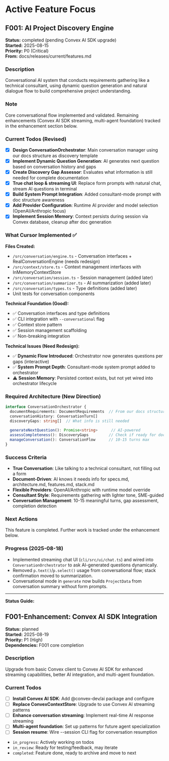 # Active Feature Focus

## F001: AI Project Discovery Engine
**Status:** completed (pending Convex AI SDK upgrade)  
**Started:** 2025-08-15  
**Priority:** P0 (Critical)  
**From:** docs/releases/current/features.md

### Description
Conversational AI system that conducts requirements gathering like a technical consultant, using dynamic question generation and natural dialogue flow to build comprehensive project understanding.

### Note
Core conversational flow implemented and validated. Remaining enhancements (Convex AI SDK streaming, multi-agent foundation) tracked in the enhancement section below.

### Current Todos (Revised)
- [x] **Design ConversationOrchestrator**: Main conversation manager using our docs structure as discovery template
- [x] **Implement Dynamic Question Generation**: AI generates next question based on conversation history and gaps  
- [x] **Create Discovery Gap Assessor**: Evaluates what information is still needed for complete documentation
- [x] **True chat loop & streaming UI**: Replace form prompts with natural chat, stream AI questions in terminal
- [x] **Build System Prompt Integration**: Added consultant-mode prompt with doc structure awareness
- [x] **Add Provider Configuration**: Runtime AI provider and model selection (OpenAI/Anthropic focus)
- [x] **Implement Session Memory**: Context persists during session via Convex database, cleanup after doc generation

### What Cursor Implemented ✅
**Files Created:**
- `/src/conversation/engine.ts` - Conversation interfaces + RealConversationEngine (needs redesign)
- `/src/context/store.ts` - Context management interfaces with InMemoryContextStore  
- `/src/conversation/session.ts` - Session management (added later)
- `/src/conversation/summarizer.ts` - AI summarization (added later)
- `/src/conversation/types.ts` - Type definitions (added later)
- Unit tests for conversation components

**Technical Foundation (Good):**
- ✅ Conversation interfaces and type definitions
- ✅ CLI integration with `--conversational` flag
- ✅ Context store pattern
- ✅ Session management scaffolding
- ✅ Non-breaking integration

**Technical Issues (Need Redesign):**
- ✅ **Dynamic Flow Introduced**: Orchestrator now generates questions per gaps (interactive)
- ✅ **System Prompt Depth**: Consultant-mode system prompt added to orchestrator
- ⚠️ **Session Memory**: Persisted context exists, but not yet wired into orchestrator lifecycle

### Required Architecture (New Direction)
```typescript
interface ConversationOrchestrator {
  documentRequirements: DocumentRequirements  // From our docs structure
  conversationHistory: ConversationTurn[]
  discoveryGaps: string[]  // What info is still needed
  
  generateNextQuestion(): Promise<string>      // AI-powered
  assessCompleteness(): DiscoveryGaps         // Check if ready for docs
  manageConversation(): ConversationFlow      // 10-15 turns max
}
```

### Success Criteria
- **True Conversation**: Like talking to a technical consultant, not filling out a form
- **Document-Driven**: AI knows it needs info for specs.md, architecture.md, features.md, stack.md  
- **Flexible Providers**: OpenAI/Anthropic with runtime model override
- **Consultant Style**: Requirements gathering with lighter tone, SME-guided
- **Conversation Management**: 10-15 meaningful turns, gap assessment, completion detection

### Next Actions
This feature is completed. Further work is tracked under the enhancement below.

### Progress (2025-08-18)
- Implemented streaming chat UI (`cli/src/ui/chat.ts`) and wired into `ConversationOrchestrator` to ask AI-generated questions dynamically.
- Removed `p.text()`/`p.select()` usage from conversational flow; stack confirmation moved to summarization.
- Conversational mode in `generate` now builds `ProjectData` from conversation summary without form prompts.

---

**Status Guide:**
## F001-Enhancement: Convex AI SDK Integration
**Status:** planned  
**Started:** 2025-08-19  
**Priority:** P1 (High)  
**Dependencies:** F001 core completion

### Description
Upgrade from basic Convex client to Convex AI SDK for enhanced streaming capabilities, better AI integration, and multi-agent foundation.

### Current Todos
- [ ] **Install Convex AI SDK**: Add @convex-dev/ai package and configure
- [ ] **Replace ConvexContextStore**: Upgrade to use Convex AI streaming patterns
- [ ] **Enhance conversation streaming**: Implement real-time AI response streaming
- [ ] **Multi-agent foundation**: Set up patterns for future agent specialization
- [ ] **Session resume**: Wire --session CLI flag for conversation resumption
- `in_progress`: Actively working on todos
- `in_review`: Ready for testing/feedback, may iterate  
- `completed`: Feature done, ready to archive and move to next